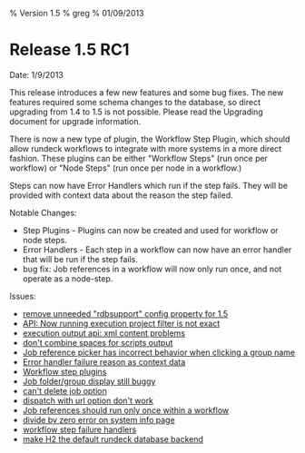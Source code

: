 % Version 1.5
% greg
% 01/09/2013

Release 1.5 RC1
===========

Date: 1/9/2013

This release introduces a few new features and some bug fixes. The new features required some schema changes to the database, so 
direct upgrading from 1.4 to 1.5 is not possible.  Please read the Upgrading document for upgrade information.

There is now a new type of plugin, the Workflow Step Plugin, which should allow rundeck workflows to integrate with more systems in a more direct fashion. These plugins can be either "Workflow Steps" (run once per workflow) or "Node Steps" (run once per node in a workflow.)

Steps can now have Error Handlers which run if the step fails. They will be provided with context data about the reason the step failed.

Notable Changes:

* Step Plugins - Plugins can now be created and used for workflow or node steps. 
* Error Handlers - Each step in a workflow can now have an error handler that will be run if the step fails. 
* bug fix: Job references in a workflow will now only run once, and not operate as a node-step.

Issues:

* [remove unneeded "rdbsupport" config property for 1.5](https://github.com/dtolabs/rundeck/issues/262)
* [API: Now running execution project filter is not exact](https://github.com/dtolabs/rundeck/issues/261)
* [execution output api: xml content problems](https://github.com/dtolabs/rundeck/issues/259)
* [don't combine spaces for scripts output](https://github.com/dtolabs/rundeck/issues/258)
* [Job reference picker has incorrect behavior when clicking a group name](https://github.com/dtolabs/rundeck/issues/255)
* [Error handler failure reason as context data](https://github.com/dtolabs/rundeck/issues/248)
* [Workflow step plugins](https://github.com/dtolabs/rundeck/issues/246)
* [Job folder/group display still buggy](https://github.com/dtolabs/rundeck/issues/241)
* [can't delete job option](https://github.com/dtolabs/rundeck/issues/227)
* [dispatch with url option don't work](https://github.com/dtolabs/rundeck/issues/225)
* [Job references should run only once within a workflow](https://github.com/dtolabs/rundeck/issues/224)
* [divide by zero error on system info page](https://github.com/dtolabs/rundeck/issues/221)
* [workflow step failure handlers](https://github.com/dtolabs/rundeck/issues/218)
* [make H2 the default rundeck database backend](https://github.com/dtolabs/rundeck/issues/183)
